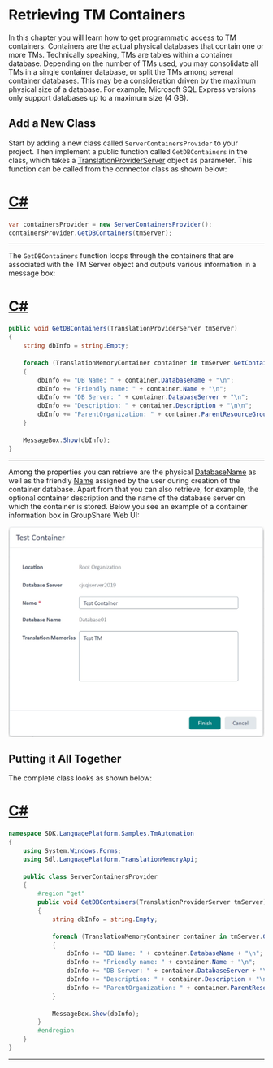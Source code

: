 Retrieving TM Containers
====
In this chapter you will learn how to get programmatic access to TM containers. Containers are the actual physical databases that contain one or more TMs. Technically speaking, TMs are tables within a container database. Depending on the number of TMs used, you may consolidate all TMs in a single container database, or split the TMs among several container databases. This may be a consideration driven by the maximum physical size of a database. For example, Microsoft SQL Express versions only support databases up to a maximum size (4 GB).

Add a New Class
---
Start by adding a new class called `ServerContainersProvider` to your project. Then implement a public function called `GetDBContainers` in the class, which takes a [TranslationProviderServer](../../api/translationmemory/Sdl.LanguagePlatform.TranslationMemoryApi.TranslationProviderServer.yml) object as parameter. This function can be called from the connector class as shown below:

# [C#](#tab/tabid-1)
```cs
var containersProvider = new ServerContainersProvider();
containersProvider.GetDBContainers(tmServer);
```
*****

The `GetDBContainers` function loops through the containers that are associated with the TM Server object and outputs various information in a message box:

# [C#](#tab/tabid-2)
```cs
public void GetDBContainers(TranslationProviderServer tmServer)
{
    string dbInfo = string.Empty;

    foreach (TranslationMemoryContainer container in tmServer.GetContainers(ContainerProperties.None))
    {
        dbInfo += "DB Name: " + container.DatabaseName + "\n";
        dbInfo += "Friendly name: " + container.Name + "\n";
        dbInfo += "DB Server: " + container.DatabaseServer + "\n";
        dbInfo += "Description: " + container.Description + "\n\n";
        dbInfo += "ParentOrganization: " + container.ParentResourceGroupPath + "\n\n";
    }

    MessageBox.Show(dbInfo);
}
```
****

Among the properties you can retrieve are the physical [DatabaseName](../../api/translationmemory/Sdl.LanguagePlatform.TranslationMemoryApi.TranslationMemoryContainer.yml#Sdl_LanguagePlatform_TranslationMemoryApi_TranslationMemoryContainer_DatabaseName) as well as the friendly [Name](../../api/translationmemory/Sdl.LanguagePlatform.TranslationMemoryApi.TranslationMemoryContainer.yml#Sdl_LanguagePlatform_TranslationMemoryApi_TranslationMemoryContainer_Name) assigned by the user during creation of the container database. Apart from that you can also retrieve, for example, the optional container description and the name of the database server on which the container is stored.
Below you see an example of a container information box in GroupShare Web UI:

<img style="display:block; " src="images/ContainerInfo.jpg"/>

Putting it All Together
----
The complete class looks as shown below:

# [C#](#tab/tabid-3)
```cs
namespace SDK.LanguagePlatform.Samples.TmAutomation
{
    using System.Windows.Forms;
    using Sdl.LanguagePlatform.TranslationMemoryApi;

    public class ServerContainersProvider
    {
        #region "get"
        public void GetDBContainers(TranslationProviderServer tmServer)
        {
            string dbInfo = string.Empty;

            foreach (TranslationMemoryContainer container in tmServer.GetContainers(ContainerProperties.None))
            {
                dbInfo += "DB Name: " + container.DatabaseName + "\n";
                dbInfo += "Friendly name: " + container.Name + "\n";
                dbInfo += "DB Server: " + container.DatabaseServer + "\n";
                dbInfo += "Description: " + container.Description + "\n\n";
                dbInfo += "ParentOrganization: " + container.ParentResourceGroupPath + "\n\n";
            }

            MessageBox.Show(dbInfo);
        }
        #endregion
    }
}
```
*****


